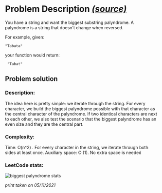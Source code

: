 # Problem Description _[(source)](https://leetcode.com/problems/longest-palindromic-substring/)_
You have a string and want the biggest substring palyndrome.
A palyndrome is a string that doesn't change when reversed.

For example, given:

  ```"Tabata"```

your function would return:

 ``` "Tabat"```

## Problem solution
### Description:
The idea here is pretty simple: we iterate through the string. For every character, we build the biggest palyndrome possible with that character as the central character of the palyndrome. If two identical characters are next to each other, we also test the scenario that the biggest palyndrome has an even size and they are the central part.

### Complexity: 
Time: O(n^2) . For every character in the string, we iterate through both sides at least once. 
Auxiliary space: O (1). No extra space is needed 

### LeetCode stats:
![biggest palyndrome stats](biggest-palyndrome.png)

_print taken on 05/11/2021_

